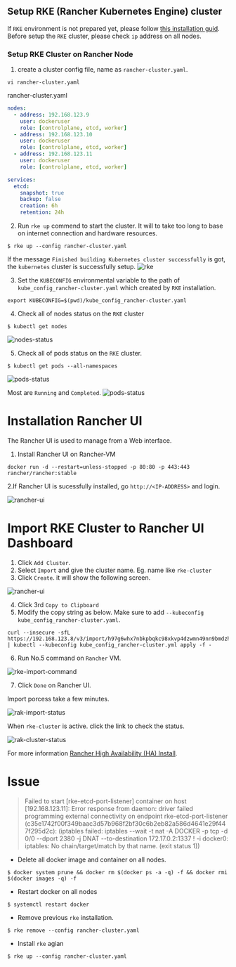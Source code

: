 ## Setup RKE (Rancher Kubernetes Engine) cluster

If `RKE` environment is not prepared yet, please follow [this installation guid](RKE_PREPARATION.md). Before setup the `RKE` cluster, please check `ip` address on all nodes.

### Setup RKE Cluster on Rancher Node 
1. create a cluster config file, name as `rancher-cluster.yaml`.
```
vi rancher-cluster.yaml
```
rancher-cluster.yaml
```yaml
nodes:
  - address: 192.168.123.9
    user: dockeruser
    role: [controlplane, etcd, worker]
  - address: 192.168.123.10
    user: dockeruser
    role: [controlplane, etcd, worker]
  - address: 192.168.123.11
    user: dockeruser
    role: [controlplane, etcd, worker]

services:
  etcd:
    snapshot: true
    backup: false
    creation: 6h
    retention: 24h
```
2. Run `rke up` commend to start the cluster. It will to take too long to base on internet connection and hardware resources.
```
$ rke up --config rancher-cluster.yaml
```
If the message `Finished building Kubernetes cluster successfully` is got, the `kubernetes` cluster is successfully setup.
![rke](/rke.png)

3. Set the `KUBECONFIG` environmental variable to the path of `kube_config_rancher-cluster.yaml` which created by `RKE` installation.
```
export KUBECONFIG=$(pwd)/kube_config_rancher-cluster.yaml
```
4. Check all of nodes status on the `RKE` cluster
```
$ kubectl get nodes
```
![nodes-status](/nodes-status.png)

5. Check all of pods status on the `RKE` cluster.
```
$ kubectl get pods --all-namespaces
```
![pods-status](/pods-status.png)

Most are `Running` and `Completed`.
![pods-status](/pods-status2.png)


# Installation Rancher UI
The Rancher UI is used to manage from a Web interface.

1. Install Rancher UI on Rancher-VM
```
docker run -d --restart=unless-stopped -p 80:80 -p 443:443 rancher/rancher:stable
```
2.If Rancher UI is sucessfully installed, go `http://<IP-ADDRESS>` and login.

![rancher-ui](/rancher-ui.png)

# Import RKE Cluster to Rancher UI Dashboard
1. Click `Add Cluster`.
2. Select `Import` and give the cluster name. Eg. name like `rke-cluster`
3. Click `Create`. it will show the following screen.

![rancher-ui](/rke-cluster.png)

4. Click 3rd `Copy to Clipboard`
5. Modify the copy string as below. Make sure to add `--kubeconfig kube_config_rancher-cluster.yaml`.
```
curl --insecure -sfL https://192.168.123.8/v3/import/h97g6whx7nbkpbqkc98xkvp4dzwmn49nn9bmdzhcnpgshqm45h2d9p.yaml | kubectl --kubeconfig kube_config_rancher-cluster.yml apply -f -
```
6. Run No.5 command on `Rancher` VM.

![rke-import-command](/rke-import.png)

7. Click `Done` on Rancher UI.

Import porcess take a few minutes.

![rak-import-status](/rak-import-status.png)

When `rke-cluster` is active. click the link to check the status.

![rak-cluster-status](/rke-cluster-status.png)


For more information [Rancher High Availability (HA) Install](https://rancher.com/docs/rancher/v2.x/en/installation/ha/).



# Issue
>Failed to start [rke-etcd-port-listener] container on host [192.168.123.11]: Error response from daemon: driver failed programming external connectivity on endpoint rke-etcd-port-listener (c35e1742f00f349baac3d57b968f2bf30c6b2eb82a586d4641e29f447f295d2c):  (iptables failed: iptables --wait -t nat -A DOCKER -p tcp -d 0/0 --dport 2380 -j DNAT --to-destination 172.17.0.2:1337 ! -i docker0: iptables: No chain/target/match by that name.
 (exit status 1))

- Delete all docker image and container on all nodes.
```
$ docker system prune && docker rm $(docker ps -a -q) -f && docker rmi $(docker images -q) -f
```
- Restart docker on all nodes
```
$ systemctl restart docker
```
- Remove previous `rke` installation.
```
$ rke remove --config rancher-cluster.yaml
```
- Install `rke` agian
```
$ rke up --config rancher-cluster.yaml
```
